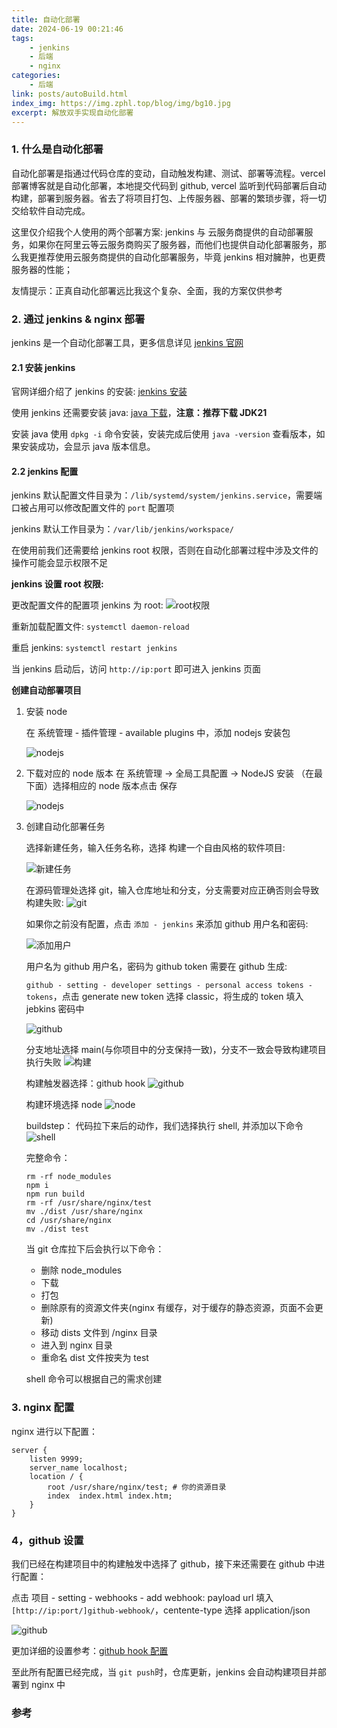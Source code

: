 ```yaml
---
title: 自动化部署
date: 2024-06-19 00:21:46
tags:
    - jenkins
    - 后端
    - nginx
categories:
    - 后端
link: posts/autoBuild.html
index_img: https://img.zphl.top/blog/img/bg10.jpg
excerpt: 解放双手实现自动化部署
---
```


### 1. 什么是自动化部署

自动化部署是指通过代码仓库的变动，自动触发构建、测试、部署等流程。vercel 部署博客就是自动化部署，本地提交代码到 github, vercel 监听到代码部署后自动构建，部署到服务器。省去了将项目打包、上传服务器、部署的繁琐步骤，将一切交给软件自动完成。

这里仅介绍我个人使用的两个部署方案: jenkins 与 云服务商提供的自动部署服务，如果你在阿里云等云服务商购买了服务器，而他们也提供自动化部署服务，那么我更推荐使用云服务商提供的自动化部署服务，毕竟 jenkins 相对臃肿，也更费服务器的性能；

友情提示：正真自动化部署远比我这个复杂、全面，我的方案仅供参考

### 2. 通过 jenkins & nginx 部署

jenkins 是一个自动化部署工具，更多信息详见 [jenkins 官网](https://www.jenkins.io/)

#### 2.1 安装 jenkins

官网详细介绍了 jenkins 的安装: [jenkins 安装](https://www.jenkins.io/doc/book/installing/)

使用 jenkins 还需要安装 java: [java 下载](https://www.oracle.com/java/technologies/downloads/)，**注意：推荐下载 JDK21**

安装 java 使用 `dpkg -i` 命令安装，安装完成后使用 `java -version` 查看版本，如果安装成功，会显示 java 版本信息。

#### 2.2 jenkins 配置

jenkins 默认配置文件目录为：`/lib/systemd/system/jenkins.service`，需要端口被占用可以修改配置文件的 `port` 配置项

jenkins 默认工作目录为：`/var/lib/jenkins/workspace/`

在使用前我们还需要给 jenkins root 权限，否则在自动化部署过程中涉及文件的操作可能会显示权限不足

**jenkins 设置 root 权限:**

更改配置文件的配置项 jenkins 为 root:
![root权限](https://img.zphl.top/blog/articleImg/changeroot.png)

重新加载配置文件: `systemctl daemon-reload`

重启 jenkins: `systemctl restart jenkins`

当 jenkins 启动后，访问 `http://ip:port` 即可进入 jenkins 页面

**创建自动部署项目**

1. 安装 node

    在 系统管理 - 插件管理 - available plugins 中，添加 nodejs 安装包

    ![nodejs](https://img.zphl.top/blog/articleImg/10.png)

2. 下载对应的 node 版本
   在 系统管理 -> 全局工具配置 -> NodeJS 安装 （在最下面）选择相应的 node 版本点击 保存

    ![nodejs](https://img.zphl.top/blog/articleImg/node.png)

3. 创建自动化部署任务

    选择新建任务，输入任务名称，选择 构建一个自由风格的软件项目:

    ![新建任务](https://img.zphl.top/blog/articleImg/2.png)

    在源码管理处选择 git，输入仓库地址和分支，分支需要对应正确否则会导致构建失败:
    ![git](https://img.zphl.top/blog/articleImg/3.png)

    如果你之前没有配置，点击 `添加 - jenkins` 来添加 github 用户名和密码:

    ![添加用户](https://img.zphl.top/blog/articleImg/13.png)

    用户名为 github 用户名，密码为 github token 需要在 github 生成:

    `github - setting - developer settings - personal access tokens -tokens`，点击 generate new token 选择 classic，将生成的 token 填入 jebkins 密码中

    ![github](https://img.zphl.top/blog/articleImg/5.png)

    分支地址选择 main(与你项目中的分支保持一致)，分支不一致会导致构建项目执行失败
    ![构建](https://img.zphl.top/blog/articleImg/14.png)

    构建触发器选择：github hook
    ![github](https://img.zphl.top/blog/articleImg/11.png)

    构建环境选择 node
    ![node](https://img.zphl.top/blog/articleImg/6.png)

    buildstep： 代码拉下来后的动作，我们选择执行 shell, 并添加以下命令
    ![shell](https://img.zphl.top/blog/articleImg/9.png)

    完整命令：

    ```shell
    rm -rf node_modules
    npm i
    npm run build
    rm -rf /usr/share/nginx/test
    mv ./dist /usr/share/nginx
    cd /usr/share/nginx
    mv ./dist test
    ```

    当 git 仓库拉下后会执行以下命令：

    - 删除 node_modules
    - 下载
    - 打包
    - 删除原有的资源文件夹(nginx 有缓存，对于缓存的静态资源，页面不会更新)
    - 移动 dists 文件到 /nginx 目录
    - 进入到 nginx 目录
    - 重命名 dist 文件按夹为 test

    shell 命令可以根据自己的需求创建

### 3. nginx 配置

nginx 进行以下配置：

```shell
server {
    listen 9999;
    server_name localhost;
    location / {
        root /usr/share/nginx/test; # 你的资源目录
        index  index.html index.htm;
    }
}
```

### 4，github 设置

我们已经在构建项目中的构建触发中选择了 github，接下来还需要在 github 中进行配置：

点击 项目 - setting - webhooks - add webhook: payload url 填入 `[http://ip:port/]github-webhook/`，centente-type 选择 application/json

![github](https://img.zphl.top/blog/articleImg/12.png)

更加详细的设置参考：[github hook 配置](https://plugins.jenkins.io/github/)

至此所有配置已经完成，当 `git push`时，仓库更新，jenkins 会自动构建项目并部署到 nginx 中

### 参考

[^1]: https://juejin.cn/post/7354406980784504870?searchId=2024061815174322F47402CA6E19BCF54A#heading-10
[^2]: https://plugins.jenkins.io/github/

